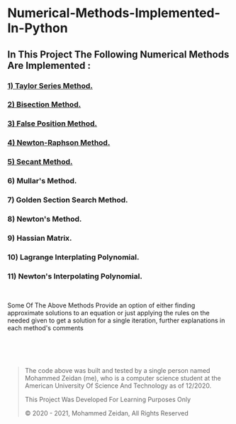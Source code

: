 # Numerical-Methods-Implemented-In-Python
## In This Project The Following Numerical Methods Are Implemented :
### <a href="https://github.com/Mezo0099/Numerical-Methods/blob/main/1-Taylor-Series.py" >1) Taylor Series Method. </a></br>
### <a href="https://github.com/Mezo0099/Numerical-Methods/blob/main/2-Bisection-Method.py"> 2) Bisection Method. </a></br>
### <a href="https://github.com/Mezo0099/Numerical-Methods/blob/main/3-False-Position-Method.py"> 3) False Position Method. </a></br>
### <a href="https://github.com/Mezo0099/Numerical-Methods/blob/main/4-Newton-Raphson-Method.py"> 4) Newton-Raphson Method. </a></br>
### <a href="https://github.com/Mezo0099/Numerical-Methods/blob/main/5-Secant-Method.py"> 5) Secant Method. </a></br>
### 6) Mullar's Method.
### 7) Golden Section Search Method.
### 8) Newton's Method.
### 9) Hassian Matrix.
### 10) Lagrange Interplating Polynomial.
### 11) Newton's Interpolating Polynomial.

</br>
<p>Some Of The Above Methods Provide an option of either finding approximate solutions to an equation or just applying the rules on the needed given to get a solution for a single iteration, further explanations in each method's comments </p>

</br></br></br>
<blockquote>
  <p>The code above was built and tested by a single person named Mohammed Zeidan (me), who is a computer science student at the American University Of Science And Technology as of 12/2020. </p>
  <p>This Project Was Developed For Learning Purposes Only</p>
  <p>&copy; 2020 - 2021, Mohammed Zeidan, All Rights Reserved</p>
</blockquote>

